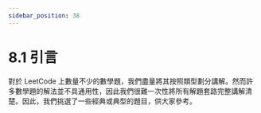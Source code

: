 ```yaml
---
sidebar_position: 38
---
```


# 8.1 引言

對於 LeetCode 上數量不少的數學題，我們盡量將其按照類型劃分講解。然而許多數學題的解法並不具通用性，因此我們很難一次性將所有解題套路完整講解清楚。因此，我們挑選了一些經典或典型的題目，供大家參考。
